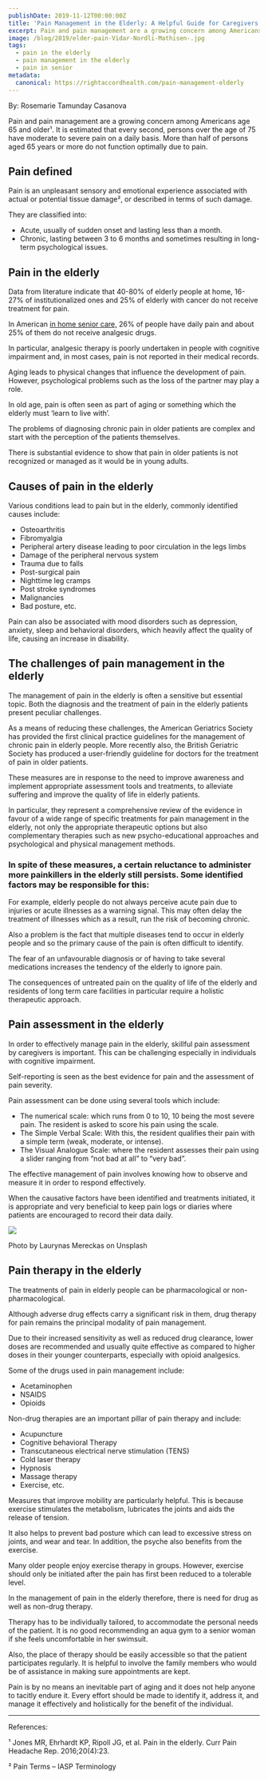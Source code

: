 ```yaml
---
publishDate: 2019-11-12T00:00:00Z
title: 'Pain Management in the Elderly: A Helpful Guide for Caregivers'
excerpt: Pain and pain management are a growing concern among Americans age 65 and older. The management of pain in the elderly is often a sensitive but essential topic both on the diagnosis and the treatment of pain.
image: /blog/2019/elder-pain-Vidar-Nordli-Mathisen-.jpg
tags:
  - pain in the elderly
  - pain management in the elderly
  - pain in senior
metadata:
  canonical: https://rightaccordhealth.com/pain-management-elderly
---
```




By: Rosemarie Tamunday Casanova


Pain and pain management are a growing concern among Americans age 65 and older¹. It is estimated that every second, persons over the age of 75 have moderate to severe pain on a daily basis. More than half of persons aged 65 years or more do not function optimally due to pain.

Pain defined
------------

Pain is an unpleasant sensory and emotional experience associated with actual or potential tissue damage², or described in terms of such damage.

They are classified into:

*   Acute, usually of sudden onset and lasting less than a month.
*   Chronic, lasting between 3 to 6 months and sometimes resulting in long-term psychological issues.

Pain in the elderly
-------------------

Data from literature indicate that 40-80% of elderly people at home, 16-27% of institutionalized ones and 25% of elderly with cancer do not receive treatment for pain.

In American [in home senior care,](https://rightaccordhealth.com/services/live-in-homecare.html) 26% of people have daily pain and about 25% of them do not receive analgesic drugs.

In particular, analgesic therapy is poorly undertaken in people with cognitive impairment and, in most cases, pain is not reported in their medical records.

Aging leads to physical changes that influence the development of pain. However, psychological problems such as the loss of the partner may play a role.

In old age, pain is often seen as part of aging or something which the elderly must ‘learn to live with’.

The problems of diagnosing chronic pain in older patients are complex and start with the perception of the patients themselves.

There is substantial evidence to show that pain in older patients is not recognized or managed as it would be in young adults.



Causes of pain in the elderly
-----------------------------

Various conditions lead to pain but in the elderly, commonly identified causes include:

*   Osteoarthritis
*   Fibromyalgia
*   Peripheral artery disease leading to poor circulation in the legs limbs
*   Damage of the peripheral nervous system
*   Trauma due to falls
*   Post-surgical pain
*   Nighttime leg cramps
*   Post stroke syndromes
*   Malignancies
*   Bad posture, etc.

  

Pain can also be associated with mood disorders such as depression, anxiety, sleep and behavioral disorders, which heavily affect the quality of life, causing an increase in disability.

The challenges of pain management in the elderly
------------------------------------------------

The management of pain in the elderly is often a sensitive but essential topic. Both the diagnosis and the treatment of pain in the elderly patients present peculiar challenges.

As a means of reducing these challenges, the American Geriatrics Society has provided the first clinical practice guidelines for the management of chronic pain in elderly people. More recently also, the British Geriatric Society has produced a user-friendly guideline for doctors for the treatment of pain in older patients.

These measures are in response to the need to improve awareness and implement appropriate assessment tools and treatments, to alleviate suffering and improve the quality of life in elderly patients.

In particular, they represent a comprehensive review of the evidence in favour of a wide range of specific treatments for pain management in the elderly, not only the appropriate therapeutic options but also complementary therapies such as new psycho-educational approaches and psychological and physical management methods.

### In spite of these measures, a certain reluctance to administer more painkillers in the elderly still persists. Some identified factors may be responsible for this:

For example, elderly people do not always perceive acute pain due to injuries or acute illnesses as a warning signal. This may often delay the treatment of illnesses which as a result, run the risk of becoming chronic.

Also a problem is the fact that multiple diseases tend to occur in elderly people and so the primary cause of the pain is often difficult to identify.

The fear of an unfavourable diagnosis or of having to take several medications increases the tendency of the elderly to ignore pain.

The consequences of untreated pain on the quality of life of the elderly and residents of long term care facilities in particular require a holistic therapeutic approach.

Pain assessment in the elderly
------------------------------

In order to effectively manage pain in the elderly, skillful pain assessment by caregivers is important. This can be challenging especially in individuals with cognitive impairment.

Self-reporting is seen as the best evidence for pain and the assessment of pain severity.

Pain assessment can be done using several tools which include:

*   The numerical scale: which runs from 0 to 10, 10 being the most severe pain. The resident is asked to score his pain using the scale.
*   The Simple Verbal Scale: With this, the resident qualifies their pain with a simple term (weak, moderate, or intense).
*   The Visual Analogue Scale: where the resident assesses their pain using a slider ranging from “not bad at all” to “very bad”.

The effective management of pain involves knowing how to observe and measure it in order to respond effectively.

When the causative factors have been identified and treatments initiated, it is appropriate and very beneficial to keep pain logs or diaries where patients are encouraged to record their data daily.

![](/blog/2019/medicine-Laurynas-Mereckas.jpg)

Photo by Laurynas Mereckas on Unsplash

Pain therapy in the elderly
---------------------------

The treatments of pain in elderly people can be pharmacological or non-pharmacological.

Although adverse drug effects carry a significant risk in them, drug therapy for pain remains the principal modality of pain management.

Due to their increased sensitivity as well as reduced drug clearance, lower doses are recommended and usually quite effective as compared to higher doses in their younger counterparts, especially with opioid analgesics.

Some of the drugs used in pain management include:

*   Acetaminophen
*   NSAIDS
*   Opioids

  

Non-drug therapies are an important pillar of pain therapy and include:

*   Acupuncture
*   Cognitive behavioral Therapy
*   Transcutaneous electrical nerve stimulation (TENS)
*   Cold laser therapy
*   Hypnosis
*   Massage therapy
*   Exercise, etc.

  

Measures that improve mobility are particularly helpful. This is because exercise stimulates the metabolism, lubricates the joints and aids the release of tension.

It also helps to prevent bad posture which can lead to excessive stress on joints, and wear and tear. In addition, the psyche also benefits from the exercise.

Many older people enjoy exercise therapy in groups. However, exercise should only be initiated after the pain has first been reduced to a tolerable level.

In the management of pain in the elderly therefore, there is need for drug as well as non-drug therapy.

Therapy has to be individually tailored, to accommodate the personal needs of the patient. It is no good recommending an aqua gym to a senior woman if she feels uncomfortable in her swimsuit.

Also, the place of therapy should be easily accessible so that the patient participates regularly. It is helpful to involve the family members who would be of assistance in making sure appointments are kept.

Pain is by no means an inevitable part of aging and it does not help anyone to tacitly endure it. Every effort should be made to identify it, address it, and manage it effectively and holistically for the benefit of the individual.

* * *

  

References:

¹ Jones MR, Ehrhardt KP, Ripoll JG, et al. Pain in the elderly. Curr Pain Headache Rep. 2016;20(4):23.

² Pain Terms – IASP Terminology